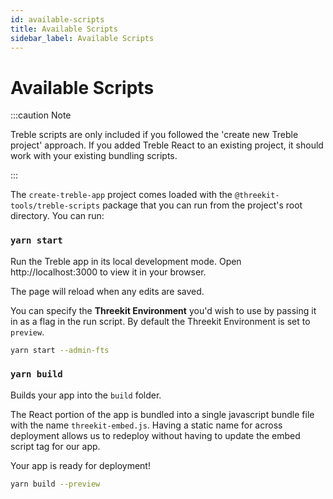 ```yaml
---
id: available-scripts
title: Available Scripts
sidebar_label: Available Scripts
---
```


# Available Scripts

:::caution Note

Treble scripts are only included if you followed the 'create new Treble project' approach. If you added Treble React to an existing project, it should work with your existing bundling scripts.

:::

The `create-treble-app` project comes loaded with the `@threekit-tools/treble-scripts` package that you can run from the project's root directory. You can run:

### `yarn start`

Run the Treble app in its local development mode. Open http://localhost:3000 to view it in your browser.

The page will reload when any edits are saved.

You can specify the **Threekit Environment** you'd wish to use by passing it in as a flag in the run script. By default the Threekit Environment is set to `preview`.

```bash
yarn start --admin-fts
```

### `yarn build`

Builds your app into the `build` folder.

The React portion of the app is bundled into a single javascript bundle file with the name `threekit-embed.js`. Having a static name for across deployment allows us to redeploy without having to update the embed script tag for our app.

Your app is ready for deployment!

```bash
yarn build --preview
```

